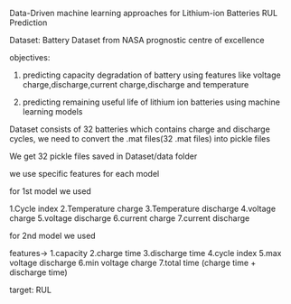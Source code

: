 Data-Driven machine learning approaches for Lithium-ion Batteries RUL Prediction

Dataset: Battery Dataset from NASA prognostic centre of excellence

objectives:
1. predicting capacity degradation of battery using features like voltage charge,discharge,current charge,discharge and temperature

2. predicting remaining useful life of lithium ion batteries using machine learning models 

Dataset consists of 32 batteries which contains charge and discharge cycles, we need to convert the .mat files(32 .mat files) into pickle files

We get 32 pickle files saved in Dataset/data folder

we use specific features for each model

for 1st model we used

1.Cycle index
2.Temperature charge
3.Temperature discharge
4.voltage charge
5.voltage discharge
6.current charge
7.current discharge


for 2nd model we used

features->
1.capacity
2.charge time
3.discharge time
4.cycle index
5.max voltage discharge
6.min voltage charge
7.total time (charge time + discharge time)

target: RUL
